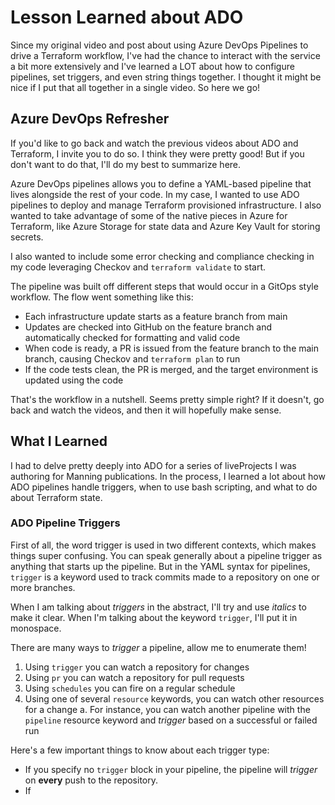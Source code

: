 # Lesson Learned about ADO

Since my original video and post about using Azure DevOps Pipelines to drive a Terraform workflow, I've had the chance to interact with the service a bit more extensively and I've learned a LOT about how to configure pipelines, set triggers, and even string things together. I thought it might be nice if I put that all together in a single video. So here we go!

## Azure DevOps Refresher

If you'd like to go back and watch the previous videos about ADO and Terraform, I invite you to do so. I think they were pretty good! But if you don't want to do that, I'll do my best to summarize here. 

Azure DevOps pipelines allows you to define a YAML-based pipeline that lives alongside the rest of your code. In my case, I wanted to use ADO pipelines to deploy and manage Terraform provisioned infrastructure. I also wanted to take advantage of some of the native pieces in Azure for Terraform, like Azure Storage for state data and Azure Key Vault for storing secrets.

I also wanted to include some error checking and compliance checking in my code leveraging Checkov and `terraform validate` to start.

The pipeline was built off different steps that would occur in a GitOps style workflow. The flow went something like this:

* Each infrastructure update starts as a feature branch from main
* Updates are checked into GitHub on the feature branch and automatically checked for formatting and valid code
* When code is ready, a PR is issued from the feature branch to the main branch, causing Checkov and `terraform plan` to run
* If the code tests clean, the PR is merged, and the target environment is updated using the code

That's the workflow in a nutshell. Seems pretty simple right? If it doesn't, go back and watch the videos, and then it will hopefully make sense.

## What I Learned

I had to delve pretty deeply into ADO for a series of liveProjects I was authoring for Manning publications. In the process, I learned a lot about how ADO pipelines handle triggers, when to use bash scripting, and what to do about Terraform state.

### ADO Pipeline Triggers

First of all, the word trigger is used in two different contexts, which makes things super confusing. You can speak generally about a pipeline trigger as anything that starts up the pipeline. But in the YAML syntax for pipelines, `trigger` is a keyword used to track commits made to a repository on one or more branches. 

When I am talking about *triggers* in the abstract, I'll try and use *italics* to make it clear. When I'm talking about the keyword `trigger`, I'll put it in monospace. 

There are many ways to *trigger* a pipeline, allow me to enumerate them!

1. Using `trigger` you can watch a repository for changes
1. Using `pr` you can watch a repository for pull requests
1. Using `schedules` you can fire on a regular schedule
1. Using one of several `resource` keywords, you can watch other resources for a change
  a. For instance, you can watch another pipeline with the `pipeline` resource keyword and *trigger* based on a successful or failed run

Here's a few important things to know about each trigger type:

* If you specify no `trigger` block in your pipeline, the pipeline will *trigger* on **every** push to the repository.
* If